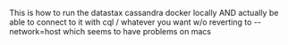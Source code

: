 This is how to run the datastax cassandra docker locally
AND actually be able to connect to it with cql / whatever you want w/o reverting to --network=host which seems to have problems on macs